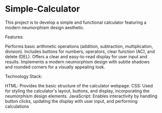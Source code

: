 # Simple-Calculator
This project is to develop a simple and functional calculator featuring a modern neumorphism design aesthetic.

Features:

Performs basic arithmetic operations (addition, subtraction, multiplication, division).
Includes buttons for numbers, operators, clear function (AC), and delete (DEL).
Offers a clear and easy-to-read display for user input and results.
Implements a modern neumorphism design with subtle shadows and rounded corners for a visually appealing look.

Technology Stack:

HTML: Provides the basic structure of the calculator webpage.
CSS: Used for styling the calculator's layout, buttons, and display, incorporating the neumorphism design elements.
JavaScript: Enables interactivity by handling button clicks, updating the display with user input, and performing calculations
